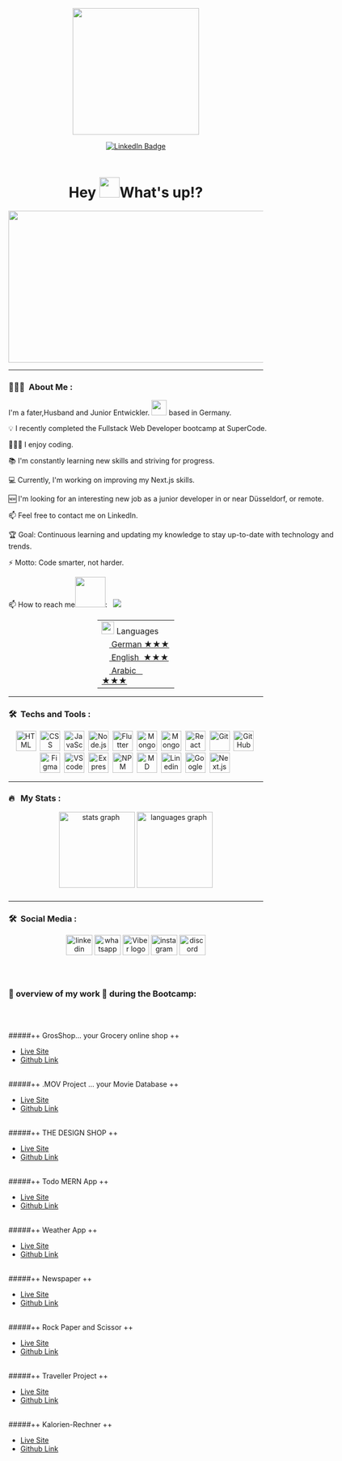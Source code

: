 <!-- ## PageSpeed Insights

https://pagespeed-insights.herokuapp.com?url=https://github.com/fadimichael -->

<p align="center"><img src="https://camo.githubusercontent.com/a4c584bce1c41271485d28f92aaf9f581b3c88b68ca723b6edfd58b4ba988c2b/68747470733a2f2f63646e2e6472696262626c652e636f6d2f75736572732f313138373833362f73637265656e73686f74732f363533393432392f70726f6772616d65722e676966" width="250"/></p>
<p align="center">
<a href="https://www.linkedin.com/in/meet-with-fadi-michael/"><img src="https://img.shields.io/badge/LinkedIn-blue?style=for-the-badge&logo=linkedin&logoColor=white" alt="LinkedIn Badge"></a>
</p>
<p align="center"><img src="https://profile-counter.glitch.me/fadimichael/count.svg?" alt=""></p>

<h1 align="center">Hey  <img src="https://media.giphy.com/media/hvRJCLFzcasrR4ia7z/giphy.gif" width="40">What's up!?</h1>

<p align="center"><img src="https://www.lambdatest.com/resources/images/news24.gif" width="600" height="300"  /></p>

---

### 👨🏾‍💻 &nbsp;About Me :

<div align="left" style="width:70vw">
<p>I'm a fater,Husband and Junior Entwickler. <img src="https://media.giphy.com/media/WUlplcMpOCEmTGBtBW/giphy.gif" width="30"> based in Germany.</p>

<p>💡 I recently completed the Fullstack Web Developer bootcamp at SuperCode.</p>
<p>👨🏽‍🎓 I enjoy coding.</p>
<p>📚 I'm constantly learning new skills and striving for progress. </p>
<p>💻 Currently, I'm working on improving my Next.js skills.</p>
<p>🆕 I'm looking for an interesting new job as a junior developer in or
near Düsseldorf, or remote. </p>
<p>📫 Feel free to contact me on LinkedIn. </p>
<p>🏆 Goal: Continuous learning and updating my knowledge to stay up-to-date
with technology and trends. </p>
<p>⚡ Motto: Code smarter, not harder. </p>
📫 How to reach me<img src="https://github.com/milaan9/milaan9/blob/main/Handshake.gif?raw=true" width="60">: &nbsp; 
<a href="https://www.linkedin.com/in/meet-with-fadi-michael/"><img src="https://img.shields.io/badge/-fadimichael-blue?style=flat&logo=Linkedin&logoColor=white"/><a>
</div>

<div style="display: block; 
           margin-left: auto;
           margin-right: auto;
           width: 30%;"><table>
    <tr><td><img src="https://github.com/milaan9/milaan9/blob/main/3898082.svg" width="25"> Languages</a></td></tr>
    <tr><td><a href="README_pt.md"><img src="https://github.com/milaan9/milaan9/blob/main/197571.svg" height="15"> German ★★★</a></td></tr>
    <tr><td><a href="README.md"><img src="https://github.com/milaan9/milaan9/blob/main/197484.svg" height="15"> English&nbsp ★★★</a></td></tr>
    <tr><td><a href="README_pt.md"><img src="https://cdn-icons-png.flaticon.com/512/323/323324.png" height="15"> Arabic&nbsp &nbsp ★★★</a></td></tr>
 </table></div>

---

### 🛠 &nbsp;Techs and Tools :

<p align="center">
<img src="https://cdn.jsdelivr.net/gh/devicons/devicon/icons/html5/html5-original-wordmark.svg" title="HTML" alt="HTML" width="40" height="40"/>&nbsp;
<img src="https://cdn.jsdelivr.net/gh/devicons/devicon/icons/css3/css3-original-wordmark.svg" title="CSS" alt="CSS" width="40" height="40"/>&nbsp;
<img src="https://cdn.jsdelivr.net/gh/devicons/devicon/icons/javascript/javascript-original.svg" title="JavaScript" alt="JavaScript" width="40" height="40"/>&nbsp;
<img src="https://cdn.jsdelivr.net/gh/devicons/devicon/icons/nodejs/nodejs-plain.svg" title="Node.js" alt="Node.js" width="40" height="40"/>&nbsp;
<img src="https://www.vectorlogo.zone/logos/nodemonio/nodemonio-icon.svg" title="Nodemon" alt="Flutter" width="40" height="40"/>&nbsp;
<img src="https://cdn.jsdelivr.net/gh/devicons/devicon/icons/mongodb/mongodb-original-wordmark.svg" title="MongoDB" alt="MongoDB " width="40" height="40"/>&nbsp;
<img src="https://raw.githubusercontent.com/detain/svg-logos/aecbca0b533703a389211cddb0ca159a5d50553e/svg/mongoose-1.svg" title="Mongoose" alt="Mongoose " width="40" height="40"/>&nbsp;
<img src="https://cdn.jsdelivr.net/gh/devicons/devicon/icons/react/react-original-wordmark.svg" title="React" alt="React" width="40" height="40"/>&nbsp;
<img src="https://cdn.jsdelivr.net/gh/devicons/devicon/icons/git/git-original-wordmark.svg" title="Git" alt="Git" width="40" height="40"/>&nbsp;
<img src="https://cdn.jsdelivr.net/gh/devicons/devicon/icons/github/github-original-wordmark.svg" title="GitHub" alt="GitHub" width="40" height="40"/>&nbsp;
<img src="https://cdn.jsdelivr.net/gh/devicons/devicon/icons/figma/figma-original.svg" title="Figma" alt="Figma" width="40" height="40"/>&nbsp;
<img src="https://cdn.jsdelivr.net/gh/devicons/devicon/icons/vscode/vscode-original-wordmark.svg" title="VScode"  alt="VScode" width="40" height="40"/>&nbsp;
<img src="https://cdn.jsdelivr.net/gh/devicons/devicon/icons/express/express-original.svg" title="Express"  alt="Express" width="40" height="40"/>&nbsp;
<img src="https://cdn.jsdelivr.net/gh/devicons/devicon/icons/npm/npm-original-wordmark.svg" title="NPM" alt="NPM" width="40" height="40"/>&nbsp;
<img src="https://cdn.jsdelivr.net/gh/devicons/devicon/icons/markdown/markdown-original.svg" title="MD" alt="MD" width="40" height="40"/>&nbsp;
<img src="https://cdn.jsdelivr.net/gh/devicons/devicon/icons/linkedin/linkedin-original.svg" title="Linedin" **alt="Linedin" width="40" height="40"/>&nbsp;
<img src="https://cdn.jsdelivr.net/gh/devicons/devicon/icons/google/google-original.svg" title="Google" **alt="Google" width="40" height="40"/>&nbsp;
<img src="https://cdn.jsdelivr.net/gh/devicons/devicon/icons/nextjs/nextjs-original-wordmark.svg" title="Next.js"  alt="Next.js" width="40" height="40"/>&nbsp;
</p>

---

### 🔥 &nbsp; My Stats :

<div align="center">
  <img src="https://github-readme-stats.vercel.app/api?username=fadimichael&show_icons=true&theme=gruvbox" height="150" alt="stats graph"  />
  <img src="https://github-readme-stats.vercel.app/api/top-langs?locale=en&hide_title=false&layout=compact&card_width=320&langs_count=5&theme=gruvbox&hide_border=false&username=fadimichael" height="150" alt="languages graph"  />
</div>

###

---

### 🛠 &nbsp;Social Media :

<div align="center">
<a href="https://www.linkedin.com/in/meet-with-fadi-michael/"><img src="https://raw.githubusercontent.com/maurodesouza/profile-readme-generator/master/src/assets/icons/social/linkedin/default.svg" width="52" height="40" alt="linkedin logo"  /><a>
<a href="https://wa.me/491749494977"><img src="https://raw.githubusercontent.com/maurodesouza/profile-readme-generator/master/src/assets/icons/social/whatsapp/default.svg" width="52" height="40" alt="whatsapp logo"  /><a>
<a href="https://vb.me/chat?number=+491749494977"><img src="https://www.svgrepo.com/download/110209/viber.svg" width="52" height="40" alt="Viber logo"  /><a>
<a href="https://www.instagram.com/fadi.michael/"> <img src="https://raw.githubusercontent.com/maurodesouza/profile-readme-generator/master/src/assets/icons/social/instagram/default.svg" width="52" height="40" alt="instagram logo"  /><a>
<a href="https://discord.com/invite/#5118"> <img src="https://raw.githubusercontent.com/maurodesouza/profile-readme-generator/master/src/assets/icons/social/discord/default.svg" width="52" height="40" alt="discord logo"  /><a>
</div>

###

<br clear="both">

### 💎 overview of my work 📄 during the Bootcamp:

</br></br>

#####++ GrosShop... your Grocery online shop ++</br>

- <a href=https://gros-shop-app.onrender.com/>Live Site</a></br>
- <a href=https://github.com/Mikex95/GrosShop>Github Link</a></br></br>

#####++ .MOV Project ... your Movie Database ++ </br>

- <a href=https://639b84a8c5bc870008b963e6--dreamy-blini-f92ffa.netlify.app/>Live Site</a></br>
- <a href=https://github.com/DrSergej/.mov-Project>Github Link</a></br></br>

#####++ THE DESIGN SHOP ++ </br>

- <a href=https://fadimichael.github.io/09-design-shop/>Live Site</a></br>
- <a href=https://github.com/fadimichael/09-design-shop>Github Link</a></br></br>

#####++ Todo MERN App ++</br>

- <a href=https://todo-app-mern.onrender.com/>Live Site</a></br>
- <a href=https://github.com/fadimichael/Todo-app-MERN>Github Link</a></br></br>

#####++ Weather App ++</br>

- <a href=https://fadimichael.github.io/Wetter-App/>Live Site</a></br>
- <a href=https://github.com/fadimichael/Wetter-App>Github Link</a></br></br>

#####++ Newspaper ++ </br>

- <a href=https://fadimichael.github.io/08-newspaper/>Live Site</a></br>
- <a href=https://github.com/fadimichael/08-newspaper>Github Link</a></br></br>

#####++ Rock Paper and Scissor ++</br>

- <a href=https://fadimichael.github.io/16-rock-paper-scissor/>Live Site</a></br>
- <a href=https://github.com/fadimichael/16-rock-paper-scissor>Github Link</a></br></br>

#####++ Traveller Project ++ </br>

- <a href=https://fadimichael.github.io/02-traveller/>Live Site</a></br>
- <a href=https://github.com/fadimichael/02-traveller>Github Link</a></br></br>

#####++ Kalorien-Rechner ++ </br>

- <a href=https://fadimichael.github.io/15-kalorien-rechner/>Live Site</a></br>
- <a href=https://github.com/fadimichael/15-kalorien-rechner>Github Link</a></br></br>

##
